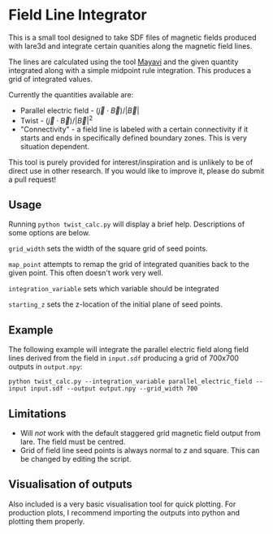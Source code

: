 # Field Line Integrator

This is a small tool designed to take SDF files of magnetic fields produced with lare3d and integrate certain quanities along the magnetic field lines.

The lines are calculated using the tool [Mayavi](https://docs.enthought.com/mayavi/mayavi/) and the given quantity integrated along with a simple midpoint rule integration. This produces a grid of integrated values.

Currently the quantities available are:

- Parallel electric field - $(\vec{j} \cdot \vec{B})/|\vec{B}|$
- Twist - $(\vec{j} \cdot \vec{B})/|\vec{B}|^2$
- "Connectivity" - a field line is labeled with a certain connectivity if it starts and ends in specifically defined boundary zones. This is very situation dependent.

This tool is purely provided for interest/inspiration and is unlikely to be of direct use in other research. If you would like to improve it, please do submit a pull request!

## Usage

Running `python twist_calc.py` will display a brief help. Descriptions of some options are below.

`grid_width` sets the width of the square grid of seed points.

`map_point` attempts to remap the grid of integrated quanities back to the given point. This often doesn't work very well.

`integration_variable` sets which variable should be integrated

`starting_z` sets the z-location of the initial plane of seed points.

## Example

The following example will integrate the parallel electric field along field lines derived from the field in `input.sdf` producing a grid of 700x700 outputs in `output.npy`:

```
python twist_calc.py --integration_variable parallel_electric_field --input input.sdf --output output.npy --grid_width 700
```

## Limitations

- Will *not* work with the default staggered grid magnetic field output from lare. The field must be centred.
- Grid of field line seed points is always normal to $z$ and square. This can be changed by editing the script.

## Visualisation of outputs

Also included is a very basic visualisation tool for quick plotting. For production plots, I recommend importing the outputs into python and plotting them properly.
